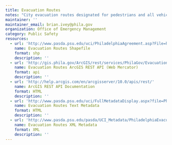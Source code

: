 ```yaml
---
title: Evacuation Routes
notes: "City evacuation routes designated for pedestrians and all vehicles, pedestrians and mass transit only, private vehicles only, and pedestrians only. Data was developed as part of the City of Philadelphia's emergency plans by the Managing Director's Office of Emergency Management. "
maintainer: ''
maintainer_email: brian.ivey@phila.gov
organization: Office of Emergency Management
category: Public Safety
resources:
  - url: 'http://www.pasda.psu.edu/uci/PhiladelphiaAgreement.asp?File=http://www.pasda.psu.edu/philacity/data/PhiladelphiaEvacuationRoutes201302.zip'
    name: Evacuation Routes Shapefile
    format: shp
    description: ''
  - url: 'http://gis.phila.gov/ArcGIS/rest/services/PhilaGov/Evacuation_Routes/MapServer'
    name: Evacuation Routes ArcGIS REST API (Web Mercator)
    format: api
    description: ''
  - url: 'http://help.arcgis.com/en/arcgisserver/10.0/apis/rest/'
    name: ArcGIS REST API Documentation
    format: HTML
    description: ''
  - url: 'http://www.pasda.psu.edu/uci/FullMetadataDisplay.aspx?file=PhiladelphiaEvacuationRoutes201201.xml'
    name: Evacuation Routes Text Metadata
    format: HTML
    description: ''
  - url: 'http://www.pasda.psu.edu/pasda/UCI_Metadata/PhiladelphiaEvacuationRoutes201201.xml'
    name: Evacuation Routes XML Metadata
    format: XML
    description: ''
---
```

